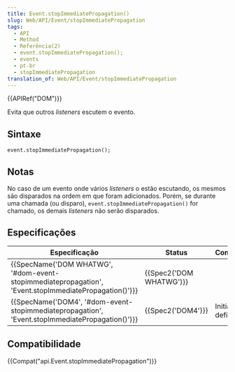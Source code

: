 ```yaml
---
title: Event.stopImmediatePropagation()
slug: Web/API/Event/stopImmediatePropagation
tags:
  - API
  - Method
  - Referência(2)
  - event.stopImmediatePropagation();
  - events
  - pt-br
  - stopImmediatePropagation
translation_of: Web/API/Event/stopImmediatePropagation
---
```

{{APIRef("DOM")}}

Evita que outros _listeners_ escutem o evento.

## Sintaxe

```
event.stopImmediatePropagation();
```

## Notas

No caso de um evento onde vários _listeners_ o estão escutando, os mesmos são disparados na ordem em que foram adicionados. Porém, se durante uma chamada (ou disparo), `event.stopImmediatePropagation()` for chamado, os demais _listeners_ não serão disparados.

## Especificações

| Especificação                                                                                                                            | Status                           | Comentários        |
| ---------------------------------------------------------------------------------------------------------------------------------------- | -------------------------------- | ------------------ |
| {{SpecName('DOM WHATWG', '#dom-event-stopimmediatepropagation', 'Event.stopImmediatePropagation()')}} | {{Spec2('DOM WHATWG')}} |                    |
| {{SpecName('DOM4', '#dom-event-stopimmediatepropagation', 'Event.stopImmediatePropagation()')}}         | {{Spec2('DOM4')}}         | Initial definition |

## Compatibilidade

{{Compat("api.Event.stopImmediatePropagation")}}

